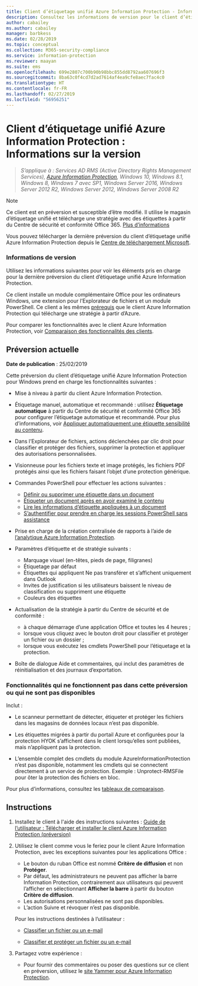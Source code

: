 ```yaml
---
title: Client d’étiquetage unifié Azure Information Protection - Informations sur les versions
description: Consultez les informations de version pour le client d’étiquetage unifié Azure Information Protection pour Windows.
author: cabailey
ms.author: cabailey
manager: barbkess
ms.date: 02/28/2019
ms.topic: conceptual
ms.collection: M365-security-compliance
ms.service: information-protection
ms.reviewer: maayan
ms.suite: ems
ms.openlocfilehash: 699e2807c700b90b98bbc855dd8792aa607696f3
ms.sourcegitcommit: 8ba63c0f4cd7d2ad7614af4ea9cfe8aec7fac4c0
ms.translationtype: HT
ms.contentlocale: fr-FR
ms.lasthandoff: 02/27/2019
ms.locfileid: "56956251"
---
```

# <a name="azure-information-protection-unified-labeling-client-version-release-information"></a>Client d’étiquetage unifié Azure Information Protection : Informations sur la version

>*S’applique à : Services AD RMS (Active Directory Rights Management Services), [Azure Information Protection](https://azure.microsoft.com/pricing/details/information-protection), Windows 10, Windows 8.1, Windows 8, Windows 7 avec SP1, Windows Server 2016, Windows Server 2012 R2, Windows Server 2012, Windows Server 2008 R2*

> [!NOTE]
> Ce client est en préversion et susceptible d’être modifié. Il utilise le magasin d’étiquetage unifié et télécharge une stratégie avec des étiquettes à partir du Centre de sécurité et conformité Office 365. [Plus d’informations](/Office365/SecurityCompliance/sensitivity-labels)

Vous pouvez télécharger la dernière préversion du client d’étiquetage unifié Azure Information Protection depuis le [Centre de téléchargement Microsoft](https://www.microsoft.com/en-us/download/details.aspx?id=57440).

### <a name="release-information"></a>Informations de version

Utilisez les informations suivantes pour voir les éléments pris en charge pour la dernière préversion du client d’étiquetage unifié Azure Information Protection.

Ce client installe un module complémentaire Office pour les ordinateurs Windows, une extension pour l’Explorateur de fichiers et un module PowerShell. Ce client a les mêmes [prérequis](../requirements.md) que le client Azure Information Protection qui télécharge une stratégie à partir d’Azure.

Pour comparer les fonctionnalités avec le client Azure Information Protection, voir [Comparaison des fonctionnalités des clients](use-client.md#feature-comparisons-for-the-clients).

## <a name="current-preview-version"></a>Préversion actuelle

**Date de publication** : 25/02/2019

Cette préversion du client d’étiquetage unifié Azure Information Protection pour Windows prend en charge les fonctionnalités suivantes : 

- Mise à niveau à partir du client Azure Information Protection.

- Étiquetage manuel, automatique et recommandé : utilisez **Étiquetage automatique** à partir du Centre de sécurité et conformité Office 365 pour configurer l’étiquetage automatique et recommandé. Pour plus d’informations, voir [Appliquer automatiquement une étiquette sensibilité au contenu](/Office365/SecurityCompliance/apply_sensitivity_label_automatically).

- Dans l’Explorateur de fichiers, actions déclenchées par clic droit pour classifier et protéger des fichiers, supprimer la protection et appliquer des autorisations personnalisées.

- Visionneuse pour les fichiers texte et image protégés, les fichiers PDF protégés ainsi que les fichiers faisant l’objet d’une protection générique.

- Commandes PowerShell pour effectuer les actions suivantes :
    - [Définir ou supprimer une étiquette dans un document](/powershell/module/azureinformationprotection/set-aipfilelabel)
    - [Étiqueter un document après en avoir examiné le contenu](/powershell/module/azureinformationprotection/set-aipfileclassification)
    - [Lire les informations d’étiquette appliquées à un document](/powershell/module/azureinformationprotection/get-aipfilestatus)
    - [S’authentifier pour prendre en charge les sessions PowerShell sans assistance](/powershell/module/azureinformationprotection/set-aipauthentication)

- Prise en charge de la création centralisée de rapports à l’aide de [l’analytique Azure Information Protection](../reports-aip.md).

- Paramètres d’étiquette et de stratégie suivants :
    - Marquage visuel (en-têtes, pieds de page, filigranes)
    - Étiquetage par défaut
    - Étiquettes qui appliquent Ne pas transférer et s’affichent uniquement dans Outlook
    - Invites de justification si les utilisateurs baissent le niveau de classification ou suppriment une étiquette
    - Couleurs des étiquettes

- Actualisation de la stratégie à partir du Centre de sécurité et de conformité :
    - à chaque démarrage d’une application Office et toutes les 4 heures ;
    - lorsque vous cliquez avec le bouton droit pour classifier et protéger un fichier ou un dossier ;
    - lorsque vous exécutez les cmdlets PowerShell pour l’étiquetage et la protection.

- Boîte de dialogue Aide et commentaires, qui inclut des paramètres de réinitialisation et des journaux d’exportation.

### <a name="features-that-do-not-work-in-this-preview-version-or-are-not-available"></a>Fonctionnalités qui ne fonctionnent pas dans cette préversion ou qui ne sont pas disponibles

Inclut :

- Le scanneur permettant de détecter, étiqueter et protéger les fichiers dans les magasins de données locaux n’est pas disponible.

- Les étiquettes migrées à partir du portail Azure et configurées pour la protection HYOK s’affichent dans le client lorsqu’elles sont publiées, mais n’appliquent pas la protection.

- L’ensemble complet des cmdlets du module AzureInformationProtection n’est pas disponible, notamment les cmdlets qui se connectent directement à un service de protection. Exemple : Unprotect-RMSFile pour ôter la protection des fichiers en bloc.

Pour plus d’informations, consultez les [tableaux de comparaison](use-client.md#feature-comparisons-for-the-clients).

## <a name="instructions"></a>Instructions

1. Installez le client à l'aide des instructions suivantes : [Guide de l’utilisateur : Télécharger et installer le client Azure Information Protection (préversion)](install-unifiedlabelingclient-app.md) 

2. Utilisez le client comme vous le feriez pour le client Azure Information Protection, avec les exceptions suivantes pour les applications Office :
    - Le bouton du ruban Office est nommé **Critère de diffusion** et non **Protéger**.
    - Par défaut, les administrateurs ne peuvent pas afficher la barre Information Protection, contrairement aux utilisateurs qui peuvent l’afficher en sélectionnant **Afficher la barre** à partir du bouton **Critère de diffusion**. 
    - Les autorisations personnalisées ne sont pas disponibles.
    - L’action Suivre et révoquer n’est pas disponible.
    
    Pour les instructions destinées à l’utilisateur :
    
    - [Classifier un fichier ou un e-mail](client-classify.md) 
    
    - [Classifier et protéger un fichier ou un e-mail](client-classify-protect.md)

3. Partagez votre expérience : 
    
    - Pour fournir des commentaires ou poser des questions sur ce client en préversion, utilisez le [site Yammer pour Azure Information Protection](https://www.yammer.com/AskIPTeam).
